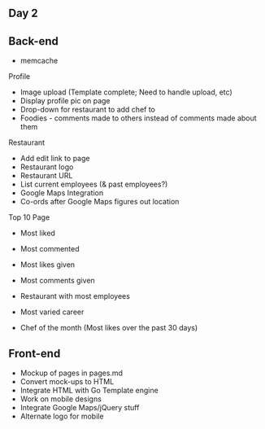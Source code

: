 Day 2
------

Back-end
----

* memcache

Profile
* Image upload (Template complete; Need to handle upload, etc)
* Display profile pic on page
* Drop-down for restaurant to add chef to
* Foodies - comments made to others instead of comments made about them

Restaurant
* Add edit link to page
* Restaurant logo
* Restaurant URL
* List current employees (& past employees?)
* Google Maps Integration
* Co-ords after Google Maps figures out location

Top 10 Page
* Most liked
* Most commented
* Most likes given
* Most comments given
* Restaurant with most employees
* Most varied career

* Chef of the month (Most likes over the past 30 days)

Front-end
---

* Mockup of pages in pages.md
* Convert mock-ups to HTML
* Integrate HTML with Go Template engine
* Work on mobile designs
* Integrate Google Maps/jQuery stuff
* Alternate logo for mobile
